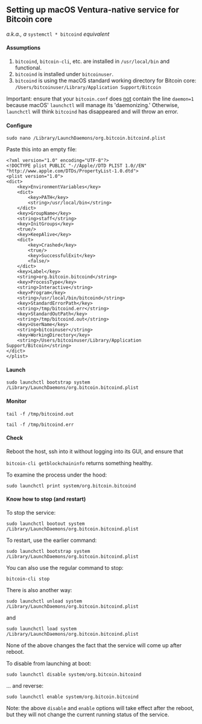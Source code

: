 ## Setting up macOS Ventura-native service for Bitcoin core 

*a.k.a., a* `systemctl * bitcoind` *equivalent*

#### Assumptions

1.    `bitcoind`, `bitcoin-cli`, etc. are installed in `/usr/local/bin` and functional.
2.    `bitcoind` is installed under `bitcoinuser`.
3.    `bitcoind` is using the macOS standard working directory for Bitcoin core: `/Users/bitcoinuser/Library/Application Support/Bitcoin`

Important: ensure that your `bitcoin.conf` does <u>not</u> contain the line `daemon=1` because  macOS' `launchctl` will manage its 'daemonizing.'  Otherwise,  `launchctl` will think `bitcoind` has disappeared and will throw an error. 

#### Configure

`sudo nano /Library/LaunchDaemons/org.bitcoin.bitcoind.plist`

Paste this into an empty file:

```xml-dtd
<?xml version="1.0" encoding="UTF-8"?>
<!DOCTYPE plist PUBLIC "-//Apple//DTD PLIST 1.0//EN" "http://www.apple.com/DTDs/PropertyList-1.0.dtd">
<plist version="1.0">
<dict>
	<key>EnvironmentVariables</key>
	<dict>
		<key>PATH</key>
		<string>/usr/local/bin</string>
	</dict>
	<key>GroupName</key>
	<string>staff</string>
	<key>InitGroups</key>
	<true/>
	<key>KeepAlive</key>
	<dict>
		<key>Crashed</key>
		<true/>
		<key>SuccessfulExit</key>
		<false/>
	</dict>
	<key>Label</key>
	<string>org.bitcoin.bitcoind</string>
	<key>ProcessType</key>
	<string>Interactive</string>
	<key>Program</key>
	<string>/usr/local/bin/bitcoind</string>
	<key>StandardErrorPath</key>
	<string>/tmp/bitcoind.err</string>
	<key>StandardOutPath</key>
	<string>/tmp/bitcoind.out</string>
	<key>UserName</key>
	<string>bitcoinuser</string>
	<key>WorkingDirectory</key>
	<string>/Users/bitcoinuser/Library/Application Support/Bitcoin</string>
</dict>
</plist>
```

#### Launch

`sudo launchctl bootstrap system /Library/LaunchDaemons/org.bitcoin.bitcoind.plist`

#### Monitor

`tail -f /tmp/bitcoind.out`

`tail -f /tmp/bitcoind.err`

#### Check

Reboot the host, ssh into it without logging into its GUI, and ensure that

 `bitcoin-cli getblockchaininfo` returns something healthy.

To examine the process under the hood:

`sudo launchctl print system/org.bitcoin.bitcoind`

#### Know how to stop (and restart)

To stop the service:

`sudo launchctl bootout system /Library/LaunchDaemons/org.bitcoin.bitcoind.plist`

To restart, use the earlier command: 

`sudo launchctl bootstrap system /Library/LaunchDaemons/org.bitcoin.bitcoind.plist`

You can also use the regular command to stop:

`bitcoin-cli stop`

There is also another way:

`sudo launchctl unload system /Library/LaunchDaemons/org.bitcoin.bitcoind.plist`

and 

`sudo launchctl load system /Library/LaunchDaemons/org.bitcoin.bitcoind.plist`

None of the above changes the fact that the service will come up after reboot. 

To disable from launching at boot:

`sudo launchctl disable system/org.bitcoin.bitcoind`

... and reverse:

`sudo launchctl enable system/org.bitcoin.bitcoind`

Note: the above `disable` and `enable` options will take effect after the reboot, but they will not change the current running status of the service.

